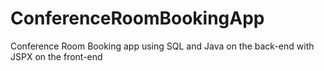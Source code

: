 # ConferenceRoomBookingApp

Conference Room Booking app using SQL and Java on the back-end with JSPX on the front-end
